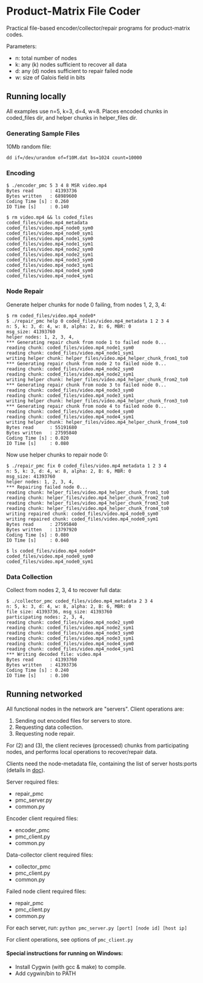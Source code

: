 # Product-Matrix File Coder
Practical file-based encoder/collector/repair programs for product-matrix codes.

Parameters:
* n: total number of nodes
* k: any (k) nodes sufficient to recover all data
* d: any (d) nodes sufficient to repair failed node
* w: size of Galois field in bits

## Running locally
All examples use n=5, k=3, d=4, w=8.
Places encoded chunks in coded_files dir, and helper chunks in helper_files dir.

### Generating Sample Files
10Mb random file:
```
dd if=/dev/urandom of=f10M.dat bs=1024 count=10000
```

### Encoding

```
$ ./encoder_pmc 5 3 4 8 MSR video.mp4
Bytes read      : 41393736
Bytes written   : 68989600
Coding Time [s] : 0.260
IO Time [s]     : 0.140

$ rm video.mp4 && ls coded_files
coded_files/video.mp4_metadata
coded_files/video.mp4_node0_sym0
coded_files/video.mp4_node0_sym1
coded_files/video.mp4_node1_sym0
coded_files/video.mp4_node1_sym1
coded_files/video.mp4_node2_sym0
coded_files/video.mp4_node2_sym1
coded_files/video.mp4_node3_sym0
coded_files/video.mp4_node3_sym1
coded_files/video.mp4_node4_sym0
coded_files/video.mp4_node4_sym1
```

### Node Repair
Generate helper chunks for node 0 failing, from nodes 1, 2, 3, 4:

```
$ rm coded_files/video.mp4_node0*
$ ./repair_pmc help 0 coded_files/video.mp4_metadata 1 2 3 4
n: 5, k: 3, d: 4, w: 8, alpha: 2, B: 6, MBR: 0
msg_size: 41393760
helper nodes: 1, 2, 3, 4, 
*** Generating repair chunk from node 1 to failed node 0...
reading chunk: coded_files/video.mp4_node1_sym0
reading chunk: coded_files/video.mp4_node1_sym1
writing helper chunk: helper_files/video.mp4_helper_chunk_from1_to0
*** Generating repair chunk from node 2 to failed node 0...
reading chunk: coded_files/video.mp4_node2_sym0
reading chunk: coded_files/video.mp4_node2_sym1
writing helper chunk: helper_files/video.mp4_helper_chunk_from2_to0
*** Generating repair chunk from node 3 to failed node 0...
reading chunk: coded_files/video.mp4_node3_sym0
reading chunk: coded_files/video.mp4_node3_sym1
writing helper chunk: helper_files/video.mp4_helper_chunk_from3_to0
*** Generating repair chunk from node 4 to failed node 0...
reading chunk: coded_files/video.mp4_node4_sym0
reading chunk: coded_files/video.mp4_node4_sym1
writing helper chunk: helper_files/video.mp4_helper_chunk_from4_to0
Bytes read      : 55191680
Bytes written   : 27595840
Coding Time [s] : 0.020
IO Time [s]     : 0.080
```

Now use helper chunks to repair node 0:

```
$ ./repair_pmc fix 0 coded_files/video.mp4_metadata 1 2 3 4
n: 5, k: 3, d: 4, w: 8, alpha: 2, B: 6, MBR: 0
msg_size: 41393760
helper nodes: 1, 2, 3, 4, 
*** Repairing failed node 0...
reading chunk: helper_files/video.mp4_helper_chunk_from1_to0
reading chunk: helper_files/video.mp4_helper_chunk_from2_to0
reading chunk: helper_files/video.mp4_helper_chunk_from3_to0
reading chunk: helper_files/video.mp4_helper_chunk_from4_to0
writing repaired chunk: coded_files/video.mp4_node0_sym0
writing repaired chunk: coded_files/video.mp4_node0_sym1
Bytes read      : 27595840
Bytes written   : 13797920
Coding Time [s] : 0.080
IO Time [s]     : 0.040

$ ls coded_files/video.mp4_node0*
coded_files/video.mp4_node0_sym0
coded_files/video.mp4_node0_sym1
```

### Data Collection

Collect from nodes 2, 3, 4 to recover full data:

```
$ ./collector_pmc coded_files/video.mp4_metadata 2 3 4
n: 5, k: 3, d: 4, w: 8, alpha: 2, B: 6, MBR: 0
file size: 41393736, msg_size: 41393760
participating nodes: 2, 3, 4, 
reading chunk: coded_files/video.mp4_node2_sym0
reading chunk: coded_files/video.mp4_node2_sym1
reading chunk: coded_files/video.mp4_node3_sym0
reading chunk: coded_files/video.mp4_node3_sym1
reading chunk: coded_files/video.mp4_node4_sym0
reading chunk: coded_files/video.mp4_node4_sym1
*** Writing decoded file: video.mp4
Bytes read      : 41393760
Bytes written   : 41393736
Coding Time [s] : 0.240
IO Time [s]     : 0.100
```


## Running networked

All functional nodes in the network are "servers". Client operations are:

1. Sending out encoded files for servers to store.
2. Requesting data collection.
3. Requesting node repair.

For (2) and (3), the client recieves (processed) chunks from participating nodes, and performs local operations to recover/repair data.

Clients need the node-metadata file, containing the list of server hosts:ports (details in [doc](../doc/metadata_formats.txt)).

Server required files:
- repair_pmc
- pmc_server.py
- common.py

Encoder client required files:
- encoder_pmc
- pmc_client.py
- common.py

Data-collector client required files:
- collector_pmc
- pmc_client.py
- common.py

Failed node client required files:
- repair_pmc
- pmc_client.py
- common.py


For each server, run: ```python pmc_server.py [port] [node id] [host ip]```

For client operations, see options of ```pmc_client.py```



#### Special instructions for running on Windows:

- Install Cygwin (with gcc & make) to compile.
- Add cygwin/bin to PATH
